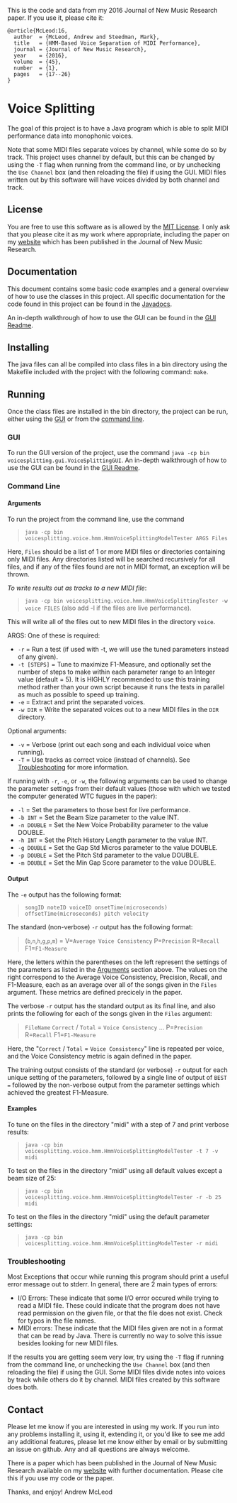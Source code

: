 
This is the code and data from my 2016 Journal of New Music Research paper. If you use it, please cite it:

```
@article{McLeod:16,
  author  = {McLeod, Andrew and Steedman, Mark},
  title   = {HMM-Based Voice Separation of MIDI Performance},
  journal = {Journal of New Music Research},
  year    = {2016},
  volume  = {45},
  number  = {1},
  pages   = {17--26}
}
```

# Voice Splitting
The goal of this project is to have a Java program which is able to split MIDI performance
data into monophonic voices.

Note that some MIDI files separate voices by channel, while some
do so by track. This project uses channel by default, but this can be changed by using the
`-T` flag when running from the command line, or by unchecking the `Use Channel` box (and
then reloading the file) if using the GUI. MIDI files written out by this software will have
voices divided by both channel and track.

## License
You are free to use this software as is allowed by the [MIT License](https://github.com/apmcleod/voice-splitting/blob/master/License).
I only ask that you please cite it as my work where appropriate, including
the paper on my [website](http://homepages.inf.ed.ac.uk/s1331854/software.html#VoiceSeparation)
which has been published in the Journal of New Music Research.

## Documentation
This document contains some basic code examples and a general overview of how to use
the classes in this project. All specific documentation for the code found in this
project can be found in the [Javadocs](https://apmcleod.github.io/voice-splitting/doc).

An in-depth walkthrough of how to use the GUI can be found in the [GUI Readme](http://apmcleod.github.io/voice-splitting/gui.html).

## Installing
The java files can all be compiled into class files in a bin directory using the Makefile
included with the project with the following command: `make`.

## Running
Once the class files are installed in the bin directory, the project can be run, either using the
[GUI](#gui) or from the [command line](#command-line).

### GUI
To run the GUI version of the project, use the command `java -cp bin voicesplitting.gui.VoiceSplittingGUI`.
An in-depth walkthrough of how to use the GUI can be found in the [GUI Readme](http://apmcleod.github.io/voice-splitting/gui.html).

### Command Line
#### Arguments
To run the project from the command line, use the command

> `java -cp bin voicesplitting.voice.hmm.HmmVoiceSplittingModelTester ARGS Files`

Here, `Files` should be a list of 1 or more MIDI files or directories containing only MIDI
files. Any directories listed will be searched recursively for all files, and if any of the files
found are not in MIDI format, an exception will be thrown.

*To write results out as tracks to a new MIDI file*:
> `java -cp bin voicesplitting.voice.hmm.HmmVoiceSplittingTester -w voice FILES` (also add -l if the files are live performance).

This will write all of the files out to new MIDI files in the directory `voice`.

ARGS:
 One of these is required:
   * `-r` = Run a test (if used with -t, we will use the tuned parameters instead of any given).
   * `-t [STEPS]` = Tune to maximize F1-Measure, and optionally set the number of steps to make
     within each parameter range to an Integer value (default = 5). It is HIGHLY recommended to use this training
     method rather than your own script because it runs the tests in parallel as much as possible to speed up
     training.
   * `-e` = Extract and print the separated voices.
   * `-w DIR` = Write the separated voices out to a new MIDI files in the `DIR` directory.

 Optional arguments:
   * `-v` = Verbose (print out each song and each individual voice when running).
   * `-T` = Use tracks as correct voice (instead of channels). See [Troubleshooting](#troubleshooting)
     for more information.

If running with `-r`, `-e`, or `-w`, the following arguments can be used to change the parameter settings from their default
values (those with which we tested the computer generated WTC fugues in the paper):
   * `-l` = Set the parameters to those best for live performance.
   * `-b INT` = Set the Beam Size parameter to the value INT.
   * `-n DOUBLE` = Set the New Voice Probability parameter to the value DOUBLE.
   * `-h INT` = Set the Pitch History Length parameter to the value INT.
   * `-g DOUBLE` = Set the Gap Std Micros parameter to the value DOUBLE.
   * `-p DOUBLE` = Set the Pitch Std parameter to the value DOUBLE.
   * `-m DOUBLE` = Set the Min Gap Score parameter to the value DOUBLE.

#### Output
The `-e` output has the following format:

> `songID noteID voiceID onsetTime(microseconds) offsetTime(microseconds) pitch velocity`

The standard (non-verbose) `-r` output has the following format:

> (`b`,`n`,`h`,`g`,`p`,`m`) = V=`Average Voice Consistency` P=`Precision` R=`Recall` F1=`F1-Measure`

Here, the letters within the parentheses on the left represent the settings of the parameters as listed
in the [Arguments](#arguments) section above. The values on the right correspond to the Average Voice Consistency,
Precision, Recall, and F1-Measure, each as an average over all of the songs given in the `Files` argument.
These metrics are defined precicely in the paper.

The verbose `-r` output has the standard output as its final line, and also prints the following for each of the
songs given in the `Files` argument:

> `FileName`
> `Correct` / `Total` = `Voice Consistency`
> ...
> P=`Precision`
> R=`Recall`
> F1=`F1-Measure`

Here, the "`Correct` / `Total` = `Voice Consistency`" line is repeated per voice, and the Voice Consistency
metric is again defined in the paper.

The training output consists of the standard (or verbose) `-r` output for each unique setting of the parameters,
followed by a single line of output of `BEST =` followed by the non-verbose output from the parameter settings
which achieved the greatest F1-Measure.

#### Examples
To tune on the files in the directory "midi" with a step of 7 and print verbose results:
> `java -cp bin voicesplitting.voice.hmm.HmmVoiceSplittingModelTester -t 7 -v midi`

To test on the files in the directory "midi" using all default values except a beam size of 25:
> `java -cp bin voicesplitting.voice.hmm.HmmVoiceSplittingModelTester -r -b 25 midi`

To test on the files in the directory "midi" using the default parameter settings:
> `java -cp bin voicesplitting.voice.hmm.HmmVoiceSplittingModelTester -r midi`


### Troubleshooting
Most Exceptions that occur while running this program should print a useful error message out to
stderr. In general, there are 2 main types of errors:
 * I/O Errors: These indicate that some I/O error occured while trying to read a MIDI file. These
   could indicate that the program does not have read permission on the given file, or that the
   file does not exist. Check for typos in the file names.
 * MIDI errors: These indicate that the MIDI files given are not in a format that can be read
   by Java. There is currently no way to solve this issue besides looking for new MIDI files.

If the results you are getting seem very low, try using the `-T` flag if running from the command line,
or unchecking the `Use Channel` box (and then reloading the file) if using the GUI. Some MIDI files
divide notes into voices by track while others do it by channel. MIDI files created by this software does both.

## Contact
Please let me know if you are interested in using my work. If you run into any problems installing it,
using it, extending it, or you'd like to see me add any additional features, please let me know either by
email or by submitting an issue on github. Any and all questions are always welcome.

There is a paper which has been published in the Journal of New Music Research available on
my [website](https://apmcleod.github.io/index.html) with further documentation.
Please cite this if you use my code or the paper.

Thanks, and enjoy!
Andrew McLeod
